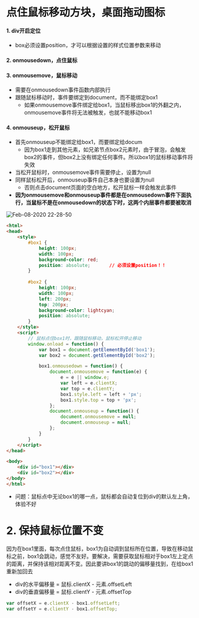 
# 点住鼠标移动方块，桌面拖动图标

#### 1. div开启定位
- box必须设置position，才可以根据设置的样式位置参数来移动
#### 2. onmousedown，点住鼠标
#### 3. onmousemove，鼠标移动
- 需要在onmousedown事件函数内部执行
- 跟随鼠标移动时，事件要绑定到document，而不能绑定box1
    - 如果onmousemove事件绑定给box1，当鼠标移出box1的外翻之内，onmousemove事件将无法被触发，也就不能移动box1
#### 4. onmouseup，松开鼠标
- 首先onmouseup不能绑定给box1，而要绑定给docum
    - 因为box1走到其他元素，如兄弟节点box2元素时，由于冒泡，会触发box2的事件，但box2上没有绑定任何事件。所以box1的鼠标移动事件将失效
- 当松开鼠标时，onmousemove事件需要停止，设置为null
- 同样鼠标松开后，onmouseup事件自己本身也要设置为null
    - 否则点击document页面的空白地方，松开鼠标一样会触发此事件
- **因为onmousemove和onmouseup事件都是在onmousedown事件下面执行，当鼠标不是在onmousedown的状态下时，这两个内层事件都要被取消**

![Feb-08-2020 22-28-50](https://user-images.githubusercontent.com/26485327/74086904-6b263b80-4ac2-11ea-9eb0-f9d230bcd2c2.gif)


```html
<html>
<head>
    <style>
        #box1 {
            height: 100px;
            width: 100px;
            background-color: red;
            position: absolute;       // 必须设置position！！
        }
        
        #box2 {
            height: 100px;
            width: 100px;
            left: 200px;
            top: 200px;
            background-color: lightcyan;
            position: absolute;
        }
    </style>
    <script>
        // 鼠标点住box1时，跟随鼠标移动，鼠标松开停止移动
        window.onload = function() {
            var box1 = document.getElementById('box1');
            var box2 = document.getElementById('box2');

            box1.onmousedown = function() {
                document.onmousemove = function(e) {
                    e = e || window.e;
                    var left = e.clientX;
                    var top = e.clientY;
                    box1.style.left = left + 'px';
                    box1.style.top = top + 'px';
                };
                document.onmouseup = function() {
                    document.onmousemove = null;
                    document.onmouseup = null;
                };
            }
        }
    </script>
</head>

<body>
    <div id="box1"></div>
    <div id="box2"></div>
</body>
</html>
```
- 问题：鼠标点中无论box1的哪一点，鼠标都会自动复位到div的默认左上角，体验不好
                  
# 2. 保持鼠标位置不变
因为在box1里面，每次点住鼠标，box1为自动调到鼠标所在位置，导致在移动鼠标之前，box1会跳动，感觉不友好。要解决，需要获取鼠标相对于box1左上定点的距离，并保持该相对距离不变。因此要讲box1的跳动的偏移量找到，在给box1重新加回去
- div的水平偏移量 = 鼠标.clientX - 元素.offsetLeft
- div的垂直偏移量 = 鼠标.clientY - 元素.offsetTop

```javascript
var offsetX = e.clientX - box1.offsetLeft;
var offsetY = e.clientY - box1.offsetTop;
```

                  
                  
